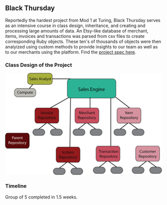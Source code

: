 ## Black Thursday
Reportedly the hardest project from Mod 1 at Turing, Black Thursday serves as an intensive course in class design, inheritance, and creating and processing large amounts of data. An Etsy-like database of merchant, items, invoices and transactions was parsed from csv files to create corresponding Ruby objects. These ten's of thousands of objects were then analyized using custom methods to provide insights to our team as well as to our merchants using the platform. Find the [project spec here](http://backend.turing.io/module1/projects/black_thursday/).

### Class Design of the Project
<img src='https://github.com/jamogriff/black_thursday/blob/ecf1dfaf869867138e98fd01099b26d92bdce7d8/black-thursday-arch.png'>

### Timeline
Group of 5 completed in 1.5 weeks.
